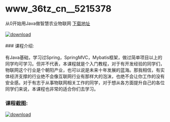# www_36tz_cn__5215378
从0开始用Java做智慧农业物联网
[下载地址](http://www.36tz.cn/article/5215378 "下载地址")
<br/></br>[![download](http://36tz.cn/muke_img/2020_09_2-50-300x162.png "下载地址")](http://www.36tz.cn/article/5215378 "下载地址")
<br/></br>### 课程介绍:<br/></br>有Java基础，学习过Spring，SpringMVC，Mybatis框架，做过简单项目以上的同学均可学习。但并不代表，本课程就是个入门教程，对于有开发经验的同学们，物联网这个行业是个朝阳产业，也可以说是未来十年发展的蓝海。那我相信，有实体经济支撑的行业绝不会像互联网行业有那样大的泡沫，也绝不会让你工作的没有安全感。对于有志于从事物联网相关工作的同学，对于想从各方面提升自己的各位同学们来说，本课程也非常的适合你们去学习。

### 课程截图:
[![download](http://36tz.cn/muke_img/2020_09_1-49.png "下载地址")](http://www.36tz.cn/article/5215378 "下载地址")

